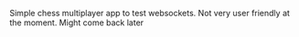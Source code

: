 
Simple chess multiplayer app to test websockets.
Not very user friendly at the moment. Might come back later